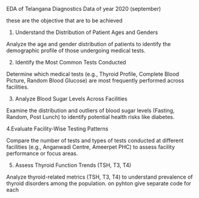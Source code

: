 EDA of Telangana Diagnostics Data of year 2020 (september)

these are the objective that are to be achieved

1. Understand the Distribution of Patient Ages and Genders

Analyze the age and gender distribution of patients to identify the demographic profile of those undergoing medical tests.

2. Identify the Most Common Tests Conducted

Determine which medical tests (e.g., Thyroid Profile, Complete Blood Picture, Random Blood Glucose) are most frequently performed across facilities.

3. Analyze Blood Sugar Levels Across Facilities

Examine the distribution and outliers of blood sugar levels (Fasting, Random, Post Lunch) to identify potential health risks like diabetes.

4.Evaluate Facility-Wise Testing Patterns

Compare the number of tests and types of tests conducted at different facilities (e.g., Anganwadi Centre, Ameerpet PHC) to assess facility performance or focus areas.

5. Assess Thyroid Function Trends (TSH, T3, T4) 

Analyze thyroid-related metrics (TSH, T3, T4) to understand prevalence of thyroid disorders among the population. on pyhton give separate code for each 
